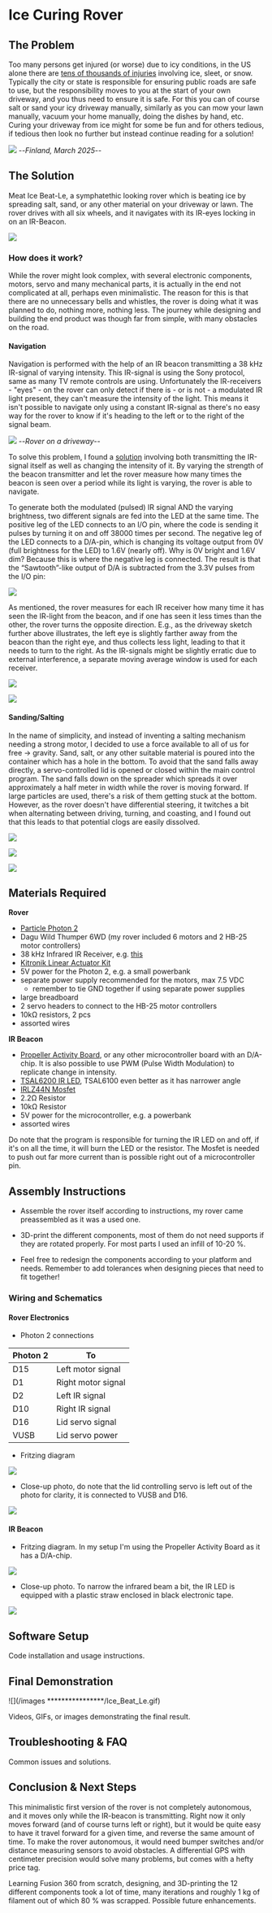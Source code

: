 # Ice Curing Rover

## The Problem

Too many persons get injured (or worse) due to icy conditions, in the US alone there are [tens of thousands of injuries](https://www.bls.gov/opub/ted/2016/42480-work-injuries-involved-ice-sleet-or-snow-in-2014.htm) involving ice, sleet, or snow. Typically the city or state is responsible for ensuring public roads are safe to use, but the responsibility moves to you at the start of your own driveway, and you thus need to ensure it is safe. For this you can of course salt or sand your icy driveway manually, similarly as you can mow your lawn manually, vacuum your home manually, doing the dishes by hand, etc. Curing your driveway from ice might for some be fun and for others tedious, if tedious then look no further but instead continue reading for a solution!

![](/images/Icy_driveway.jpg)
--*Finland, March 2025*--


## The Solution

Meat Ice Beat-Le, a symphatethic looking rover which is beating ice by spreading salt, sand, or any other material on your driveway or lawn. The rover drives with all six wheels, and it navigates with its IR-eyes locking in on an IR-Beacon. 

![](/images/IMG-20250321-WA0001_compr.jpg)



### How does it work?

While the rover might look complex, with several electronic components, motors, servo and many mechanical parts, it is actually in the end not complicated at all, perhaps even minimalistic. The reason for this is that there are no unnecessary bells and whistles, the rover is doing what it was planned to do, nothing more, nothing less. The journey while designing and building the end product was though far from simple, with many obstacles on the road.

#### Navigation

Navigation is performed with the help of an IR beacon transmitting a 38 kHz IR-signal of varying intensity. This IR-signal is using the Sony protocol, same as many TV remote controls are using. Unfortunately the IR-receivers - "eyes" - on the rover can only detect if there is - or is not - a modulated IR light present, they can't measure the intensity of the light. This means it isn't possible to navigate only using a constant IR-signal as there's no easy way for the rover to know if it's heading to the left or to the right of the signal beam.  

![](/images/Ice%20Beat-Le-1.png)
--*Rover on a driveway*--

  

To solve this problem, I found a [solution](https://learn.parallax.com/courses/ir-beacon-seeking-activitybot-with-blocklyprop/) involving both transmitting the IR-signal itself as well as changing the intensity of it. By varying the strength of the beacon transmitter and let the rover measure how many times the beacon is seen over a period while its light is varying, the rover is able to navigate.

To generate both the modulated (pulsed) IR signal AND the varying brightness, two different signals are fed into the LED at the same time. The positive leg of the LED connects to an I/O pin, where the code is sending it pulses by turning it on and off 38000 times per second. The negative leg of the LED connects to a D/A-pin, which is changing its voltage output from 0V (full brightness for the LED) to 1.6V (nearly off). Why is 0V bright and 1.6V dim? Because this is where the negative leg is connected. The result is that the “Sawtooth”-like output of D/A is subtracted from the 3.3V pulses from the I/O pin:


![](/images/Ice%20Beat-Le-2.png)

As mentioned, the rover measures for each IR receiver how many time it has seen the IR-light from the beacon, and if one has seen it less times than the other, the rover turns the opposite direction. E.g., as the driveway sketch further above illustrates, the left eye is slightly farther away from the beacon than the right eye, and thus collects less light, leading to that it needs to turn to the right. As the IR-signals might be slightly erratic due to external interference, a separate moving average window is used for each receiver.


![](/images/Ice%20Beat-Le-3.png)

![](/images/IR_beacon_case.png)

#### Sanding/Salting 

In the name of simplicity, and instead of inventing a salting mechanism needing a strong motor, I decided to use a force available to all of us for free → gravity. Sand, salt, or any other suitable material is poured into the container which has a hole in the bottom. To avoid that the sand falls away directly, a servo-controlled lid is opened or closed within the main control program. The sand falls down on the spreader which spreads it over approximately a half meter in width while the rover is moving forward. If large particles are used, there's a risk of them getting stuck at the bottom. However, as the rover doesn't have differential steering, it twitches a bit when alternating between driving, turning, and coasting, and I found out that this leads to that potential clogs are easily dissolved.


![](/images/Sanding%20mechanism.png)

![](/images/Dome%20top%20and%20bottom.png)

![](/images/Container%20and%20servo.png)


## Materials Required

**Rover**
- [Particle Photon 2](https://store.particle.io/products/photon-2?srsltid=AfmBOopQNaLMpaWTah99rLqtw8SrwQJ14wpPAscubC-w2jhXiWBzn8VZ)
- Dagu Wild Thumper 6WD (my rover included 6 motors and 2 HB-25 motor controllers)
- 38 kHz Infrared IR Receiver, e.g. [this](https://www.jameco.com/z/TSOP34138-Vishay-Infrared-IR-Receiver-38Khz-Carrier-Frequency-Use-with-Parallax-350-00017-Boe-Sumo_2109691.html?srsltid=AfmBOopVCaDbtUFmN_kAVQGARot6k9othqFZ7YneEFLCrC20eo9ZwV60) 
- [Kitronik Linear Actuator Kit](https://kitronik.co.uk/products/2595-linear-actuator?_pos=3&_sid=e648f346a&_ss=r)
- 5V power for the Photon 2, e.g. a small powerbank
- separate power supply recommended for the motors, max 7.5 VDC
  - remember to tie GND together if using separate power supplies
- large breadboard
- 2 servo headers to connect to the HB-25 motor controllers
- 10kΩ resistors, 2 pcs
- assorted wires


**IR Beacon**
- [Propeller Activity Board](https://www.parallax.com/product/propeller-activity-board-wx/), or any other microcontroller board with an D/A-chip. It is also possible to use PWM (Pulse Width Modulation) to replicate change in intensity.
- [TSAL6200 IR LED](https://www.partco.fi/en/leds/special-purpose-leds/17474-tsal6200.html), TSAL6100 even better as it has narrower angle
- [IRLZ44N Mosfet](https://www.partco.fi/en/electronic-components/actives/bjt-and-fet/switching-fets-n-channel/5057-irlz44n.html)
- 2.2Ω Resistor
- 10kΩ Resistor
- 5V power for the microcontroller, e.g. a powerbank
- assorted wires

Do note that the program is responsible for turning the IR LED on and off, if it's on all the time, it will burn the LED or the resistor. The Mosfet is needed to push out far more current than is possible right out of a microcontroller pin.


## Assembly Instructions

- Assemble the rover itself according to instructions, my rover came preassembled as it was a used one.

- 3D-print the different components, most of them do not need supports if they are rotated properly. For most parts I used an infill of 10-20 %. 
- Feel free to redesign the components according to your platform and needs. Remember to add tolerances when designing pieces that need to fit together!

### Wiring and Schematics

#### Rover Electronics

- Photon 2 connections

| Photon 2 | To                 |   
|--------- |--------------------|
| D15      | Left motor signal  |  
| D1       | Right motor signal |  
| D2       | Left IR signal     |  
| D10      | Right IR signal    |   
| D16      | Lid servo signal   |  
| VUSB     | Lid servo power    | 

- Fritzing diagram 

![](/images/ice_robot_bb.png)

- Close-up photo, do note that the lid controlling servo is left out of the photo for clarity, it is connected to VUSB and D16.

![](/images/Rover%20electronics.png)






#### IR Beacon

- Fritzing diagram. In my setup I'm using the Propeller Activity Board as it has a D/A-chip.

![](/images/IR_beacon_bb.jpg)

- Close-up photo. To narrow the infrared beam a bit, the IR LED is equipped with a plastic straw enclosed in black electronic tape.

![](/images/Beacon%20electronics.png)

## Software Setup

Code installation and usage instructions.

## Final Demonstration

![](/images ****************/Ice_Beat_Le.gif)

Videos, GIFs, or images demonstrating the final result.

## Troubleshooting & FAQ
Common issues and solutions.

## Conclusion & Next Steps

This minimalistic first version of the rover is not completely autonomous, and it moves only while the IR-beacon is transmitting. Right now it only moves forward (and of course turns left or right), but it would be quite easy to have it travel forward for a given time, and reverse the same amount of time. To make the rover autonomous, it would need bumper switches and/or distance measuring sensors to avoid obstacles. A differential GPS with centimeter precision would solve many problems, but comes with a hefty price tag.  


Learning Fusion 360 from scratch, designing, and 3D-printing the 12 different components took a lot of time, many iterations and roughly 1 kg of filament out of which 80 % was scrapped.
Possible future enhancements.
